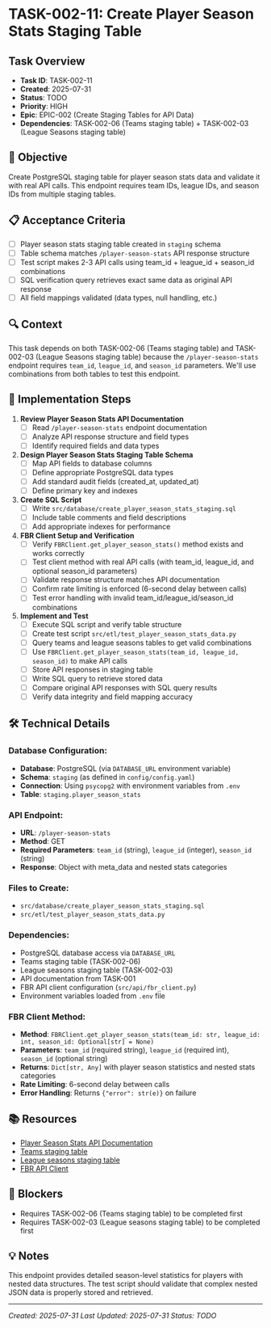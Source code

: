 # TASK-002-11: Create Player Season Stats Staging Table

## Task Overview
- **Task ID**: TASK-002-11
- **Created**: 2025-07-31
- **Status**: TODO
- **Priority**: HIGH
- **Epic**: EPIC-002 (Create Staging Tables for API Data)
- **Dependencies**: TASK-002-06 (Teams staging table) + TASK-002-03 (League Seasons staging table)

## 🎯 Objective
Create PostgreSQL staging table for player season stats data and validate it with real API calls. This endpoint requires team IDs, league IDs, and season IDs from multiple staging tables.

## 📋 Acceptance Criteria
- [ ] Player season stats staging table created in `staging` schema
- [ ] Table schema matches `/player-season-stats` API response structure
- [ ] Test script makes 2-3 API calls using team_id + league_id + season_id combinations
- [ ] SQL verification query retrieves exact same data as original API response
- [ ] All field mappings validated (data types, null handling, etc.)

## 🔍 Context
This task depends on both TASK-002-06 (Teams staging table) and TASK-002-03 (League Seasons staging table) because the `/player-season-stats` endpoint requires `team_id`, `league_id`, and `season_id` parameters. We'll use combinations from both tables to test this endpoint.

## 📝 Implementation Steps

1. **Review Player Season Stats API Documentation**
   - [ ] Read `/player-season-stats` endpoint documentation
   - [ ] Analyze API response structure and field types
   - [ ] Identify required fields and data types

2. **Design Player Season Stats Staging Table Schema**
   - [ ] Map API fields to database columns
   - [ ] Define appropriate PostgreSQL data types
   - [ ] Add standard audit fields (created_at, updated_at)
   - [ ] Define primary key and indexes

3. **Create SQL Script**
   - [ ] Write `src/database/create_player_season_stats_staging.sql`
   - [ ] Include table comments and field descriptions
   - [ ] Add appropriate indexes for performance

4. **FBR Client Setup and Verification**
   - [ ] Verify `FBRClient.get_player_season_stats()` method exists and works correctly
   - [ ] Test client method with real API calls (with team_id, league_id, and optional season_id parameters)
   - [ ] Validate response structure matches API documentation
   - [ ] Confirm rate limiting is enforced (6-second delay between calls)
   - [ ] Test error handling with invalid team_id/league_id/season_id combinations

5. **Implement and Test**
   - [ ] Execute SQL script and verify table structure
   - [ ] Create test script `src/etl/test_player_season_stats_data.py`
   - [ ] Query teams and league seasons tables to get valid combinations
   - [ ] Use `FBRClient.get_player_season_stats(team_id, league_id, season_id)` to make API calls
   - [ ] Store API responses in staging table
   - [ ] Write SQL query to retrieve stored data
   - [ ] Compare original API responses with SQL query results
   - [ ] Verify data integrity and field mapping accuracy

## 🛠️ Technical Details

### Database Configuration:
- **Database**: PostgreSQL (via `DATABASE_URL` environment variable)
- **Schema**: `staging` (as defined in `config/config.yaml`)
- **Connection**: Using `psycopg2` with environment variables from `.env`
- **Table**: `staging.player_season_stats`

### API Endpoint:
- **URL**: `/player-season-stats`
- **Method**: GET
- **Required Parameters**: `team_id` (string), `league_id` (integer), `season_id` (string)
- **Response**: Object with meta_data and nested stats categories

### Files to Create:
- `src/database/create_player_season_stats_staging.sql`
- `src/etl/test_player_season_stats_data.py`

### Dependencies:
- PostgreSQL database access via `DATABASE_URL`
- Teams staging table (TASK-002-06)
- League seasons staging table (TASK-002-03)
- API documentation from TASK-001
- FBR API client configuration (`src/api/fbr_client.py`)
- Environment variables loaded from `.env` file

### FBR Client Method:
- **Method**: `FBRClient.get_player_season_stats(team_id: str, league_id: int, season_id: Optional[str] = None)`
- **Parameters**: `team_id` (required string), `league_id` (required int), `season_id` (optional string)
- **Returns**: `Dict[str, Any]` with player season statistics and nested stats categories
- **Rate Limiting**: 6-second delay between calls
- **Error Handling**: Returns `{"error": str(e)}` on failure

## 📚 Resources
- [Player Season Stats API Documentation](src/api/endpoint_documentation/player_season_stats.md)
- [Teams staging table](src/database/create_teams_staging.sql)
- [League seasons staging table](src/database/create_league_seasons_staging.sql)
- [FBR API Client](src/api/fbr_client.py)

## 🚧 Blockers
- Requires TASK-002-06 (Teams staging table) to be completed first
- Requires TASK-002-03 (League seasons staging table) to be completed first

## 💡 Notes
This endpoint provides detailed season-level statistics for players with nested data structures. The test script should validate that complex nested JSON data is properly stored and retrieved.

---
*Created: 2025-07-31*
*Last Updated: 2025-07-31*
*Status: TODO* 